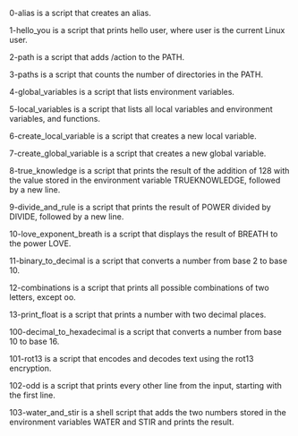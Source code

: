 0-alias is a script that creates an alias.

1-hello_you is a script that prints hello user, where user is the current Linux user.

2-path is a script that adds /action to the PATH.

3-paths is a script that counts the number of directories in the PATH.

4-global_variables is a script that lists environment variables.

5-local_variables is a script that lists all local variables and environment variables, and functions.

6-create_local_variable is a script that creates a new local variable.

7-create_global_variable is a script that creates a new global variable.

8-true_knowledge is a script that prints the result of the addition of 128 with the value stored in the environment variable TRUEKNOWLEDGE, followed by a new line.

9-divide_and_rule is a script that prints the result of POWER divided by DIVIDE, followed by a new line.

10-love_exponent_breath is a script that displays the result of BREATH to the power LOVE.

11-binary_to_decimal is a script that converts a number from base 2 to base 10.

12-combinations is a script that prints all possible combinations of two letters, except oo.

13-print_float is a script that prints a number with two decimal places.

100-decimal_to_hexadecimal is a script that converts a number from base 10 to base 16.

101-rot13 is a script that encodes and decodes text using the rot13 encryption.

102-odd is a script that prints every other line from the input, starting with the first line.

103-water_and_stir is a shell script that adds the two numbers stored in the environment variables WATER and STIR and prints the result.
